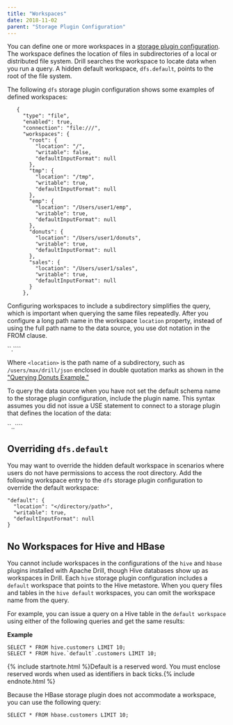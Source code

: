 ```yaml
---
title: "Workspaces"
date: 2018-11-02
parent: "Storage Plugin Configuration"
---
```

You can define one or more workspaces in a [storage plugin configuration]({{site.baseurl}}/docs/plugin-configuration-basics/). The workspace defines the location of files in subdirectories of a local or distributed file system. Drill searches the workspace to locate data when
you run a query. A hidden default workspace, `dfs.default`, points to the root of the file system.

The following `dfs` storage plugin configuration shows some examples of defined workspaces:

       {
         "type": "file",
         "enabled": true,
         "connection": "file:///",
         "workspaces": {
           "root": {
             "location": "/",
             "writable": false,
             "defaultInputFormat": null
           },
           "tmp": {
             "location": "/tmp",
             "writable": true,
             "defaultInputFormat": null
           },
           "emp": {
             "location": "/Users/user1/emp",
             "writable": true,
             "defaultInputFormat": null
           },
           "donuts": {
             "location": "/Users/user1/donuts",
             "writable": true,
             "defaultInputFormat": null
           },
           "sales": {
             "location": "/Users/user1/sales",
             "writable": true,
             "defaultInputFormat": null
           }
         },
Configuring workspaces to include a subdirectory simplifies the query, which is important when querying the same files repeatedly. After you configure a long path name in the workspace `location` property, instead of
using the full path name to the data source, you use dot notation in the FROM
clause.

``<workspace name>.`<location>```

Where `<location>` is the path name of a subdirectory, such as `/users/max/drill/json` enclosed in double quotation marks as shown in the ["Querying Donuts Example."](/docs/file-system-storage-plugin/#querying-donuts-example)

To query the data source when you have not set the default schema name to the storage plugin configuration, include the plugin name. This syntax assumes you did not issue a USE statement to connect to a storage plugin that defines the
location of the data:

``<plugin>.<workspace name>.`<location>```  

## Overriding `dfs.default`

You may want to override the hidden default workspace in scenarios where users do not have permissions to access the root directory. 
Add the following workspace entry to the `dfs` storage plugin configuration to override the default workspace:

    "default": {
      "location": "</directory/path>",
      "writable": true,
      "defaultInputFormat": null
    }


## No Workspaces for Hive and HBase

You cannot include workspaces in the configurations of the
`hive` and `hbase` plugins installed with Apache Drill, though Hive databases show up as workspaces in
Drill. Each `hive` storage plugin configuration includes a `default` workspace that points to the  Hive metastore. When you query
files and tables in the `hive default` workspaces, you can omit the
workspace name from the query.

For example, you can issue a query on a Hive table in the `default workspace`
using either of the following queries and get the same results:

**Example**

    SELECT * FROM hive.customers LIMIT 10;
    SELECT * FROM hive.`default`.customers LIMIT 10;

{% include startnote.html %}Default is a reserved word. You must enclose reserved words when used as identifiers in back ticks.{% include endnote.html %}

Because the HBase storage plugin does not accommodate a workspace, you can use the following
query:

    SELECT * FROM hbase.customers LIMIT 10;

